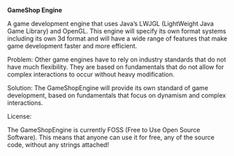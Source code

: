 <b>GameShop Engine</b>

A game development engine that uses Java’s LWJGL (LightWeight Java Game Library) and OpenGL.  This engine will specify its own format systems including its own 3d format and will have a wide range of features that make game development faster and more efficient.



Problem:
Other game engines have to rely on industry standards that do not have much flexibility.  They are based on fundamentals that do not allow for complex interactions to occur without heavy modification.



Solution:
The GameShopEngine will provide its own standard of game development, based on fundamentals that focus on dynamism and complex interactions.




License:

The GameShopEngine is currently FOSS (Free to Use Open Source Software).  This means that anyone can use it for free, any of the source code, without any strings attached!
